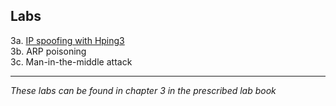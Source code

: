 ## Labs
3a. [IP spoofing with Hping3](https://vimeo.com/230768193/d83e1636f5)  
3b. ARP poisoning  
3c. Man-in-the-middle attack  
___
*These labs can be found in chapter 3 in the prescribed lab book* 
